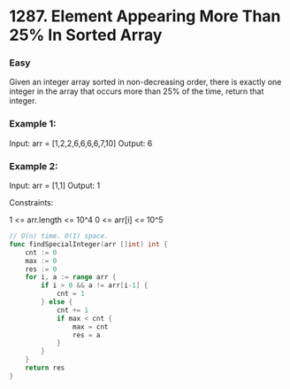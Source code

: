 # 1287. Element Appearing More Than 25% In Sorted Array

### Easy

Given an integer array sorted in non-decreasing order, there is exactly one integer in the array that occurs more than 25% of the time, return that integer.

### Example 1:

Input: arr = [1,2,2,6,6,6,6,7,10]
Output: 6

### Example 2:

Input: arr = [1,1]
Output: 1

Constraints:

1 <= arr.length <= 10^4
0 <= arr[i] <= 10^5

```go
// O(n) time. O(1) space.
func findSpecialInteger(arr []int) int {
	cnt := 0
	max := 0
	res := 0
	for i, a := range arr {
		if i > 0 && a != arr[i-1] {
			cnt = 1
		} else {
			cnt += 1
			if max < cnt {
				max = cnt
				res = a
			}
		}
	}
	return res
}


```